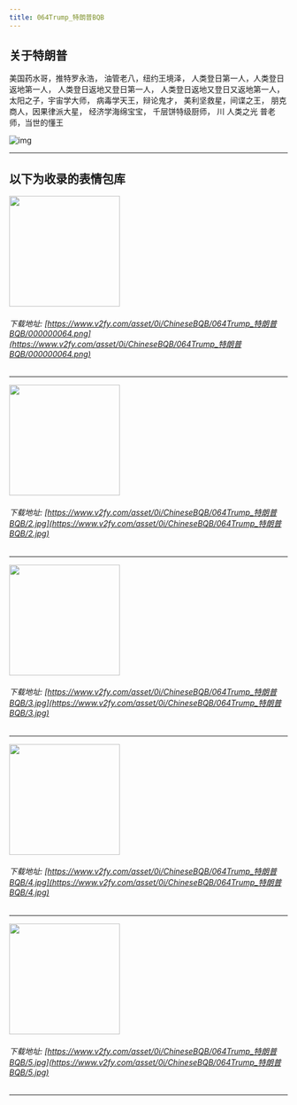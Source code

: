 ```yaml
---
title: 064Trump_特朗普BQB
---
```


## 关于特朗普

美国药水哥，推特罗永浩，
油管老八，纽约王境泽，
人类登日第一人，人类登日返地第一人，
人类登日返地又登日第一人，
人类登日返地又登日又返地第一人，
太阳之子，宇宙学大师，
病毒学天王，辩论鬼才，
美利坚救星，间谍之王，
朋克商人，因果律派大星，
经济学海绵宝宝，
千层饼特级厨师，
川  人类之光  普老师，当世的懂王

![img](https://www.v2fy.com/asset/0i/ChineseBQB/chinesebqb-md/064Trump_%E7%89%B9%E6%9C%97%E6%99%AEBQB.assets/v2-39bc95278d75c2998a562fbd93e04dec_1440w.jpg)

------
## 以下为收录的表情包库

<!-- more -->

<img height='200px' style='height:200px;'  src='https://www.v2fy.com/asset/0i/ChineseBQB/064Trump_特朗普BQB/000000064.png' data-original='https://www.v2fy.com/asset/0i/ChineseBQB/064Trump_特朗普BQB/000000064.png' /><br/><h6>下载地址: [https://www.v2fy.com/asset/0i/ChineseBQB/064Trump_特朗普BQB/000000064.png](https://www.v2fy.com/asset/0i/ChineseBQB/064Trump_特朗普BQB/000000064.png)</h6><hr/><img height='200px' style='height:200px;'  src='https://www.v2fy.com/asset/0i/ChineseBQB/064Trump_特朗普BQB/2.jpg' data-original='https://www.v2fy.com/asset/0i/ChineseBQB/064Trump_特朗普BQB/2.jpg' /><br/><h6>下载地址: [https://www.v2fy.com/asset/0i/ChineseBQB/064Trump_特朗普BQB/2.jpg](https://www.v2fy.com/asset/0i/ChineseBQB/064Trump_特朗普BQB/2.jpg)</h6><hr/><img height='200px' style='height:200px;'  src='https://www.v2fy.com/asset/0i/ChineseBQB/064Trump_特朗普BQB/3.jpg' data-original='https://www.v2fy.com/asset/0i/ChineseBQB/064Trump_特朗普BQB/3.jpg' /><br/><h6>下载地址: [https://www.v2fy.com/asset/0i/ChineseBQB/064Trump_特朗普BQB/3.jpg](https://www.v2fy.com/asset/0i/ChineseBQB/064Trump_特朗普BQB/3.jpg)</h6><hr/><img height='200px' style='height:200px;'  src='https://www.v2fy.com/asset/0i/ChineseBQB/064Trump_特朗普BQB/4.jpg' data-original='https://www.v2fy.com/asset/0i/ChineseBQB/064Trump_特朗普BQB/4.jpg' /><br/><h6>下载地址: [https://www.v2fy.com/asset/0i/ChineseBQB/064Trump_特朗普BQB/4.jpg](https://www.v2fy.com/asset/0i/ChineseBQB/064Trump_特朗普BQB/4.jpg)</h6><hr/><img height='200px' style='height:200px;'  src='https://www.v2fy.com/asset/0i/ChineseBQB/064Trump_特朗普BQB/5.jpg' data-original='https://www.v2fy.com/asset/0i/ChineseBQB/064Trump_特朗普BQB/5.jpg' /><br/><h6>下载地址: [https://www.v2fy.com/asset/0i/ChineseBQB/064Trump_特朗普BQB/5.jpg](https://www.v2fy.com/asset/0i/ChineseBQB/064Trump_特朗普BQB/5.jpg)</h6><hr/>